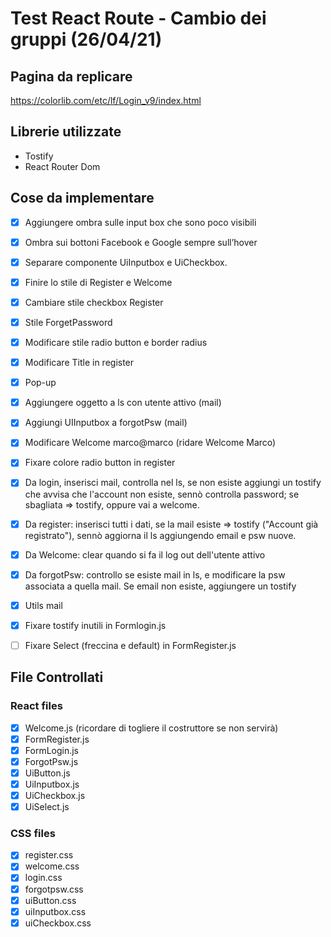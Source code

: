# Test React Route - Cambio dei gruppi (26/04/21)

## Pagina da replicare

https://colorlib.com/etc/lf/Login_v9/index.html

## Librerie utilizzate

- Tostify
- React Router Dom

## Cose da implementare

- [x] Aggiungere ombra sulle input box che sono poco visibili
- [x] Ombra sui bottoni Facebook e Google sempre sull’hover
- [x] Separare componente UiInputbox e UiCheckbox.
- [x] Finire lo stile di Register e Welcome
- [x] Cambiare stile checkbox Register
- [x] Stile ForgetPassword
- [x] Modificare stile radio button e border radius
- [x] Modificare Title in register
- [x] Pop-up

- [x] Aggiungere oggetto a ls con utente attivo (mail)
- [x] Aggiungi UIInputbox a forgotPsw (mail)
- [x] Modificare Welcome marco@marco (ridare Welcome Marco)
- [x] Fixare colore radio button in register

- [x] Da login, inserisci mail, controlla nel ls, se non esiste aggiungi un tostify che avvisa che l'account non esiste, sennò controlla password; se sbagliata => tostify, oppure vai a welcome.
- [x] Da register: inserisci tutti i dati, se la mail esiste => tostify ("Account già registrato"), sennò aggiorna il ls aggiungendo email e psw nuove.
- [x] Da Welcome: clear quando si fa il log out dell'utente attivo

- [x] Da forgotPsw: controllo se esiste mail in ls, e modificare la psw associata a quella mail. Se email non esiste, aggiungere un tostify

- [x] Utils mail
- [x] Fixare tostify inutili in Formlogin.js
- [ ] Fixare Select (freccina e default) in FormRegister.js


## File Controllati

### React files

- [x] Welcome.js (ricordare di togliere il costruttore se non servirà)
- [x] FormRegister.js
- [x] FormLogin.js
- [x] ForgotPsw.js
- [x] UiButton.js
- [x] UiInputbox.js
- [x] UiCheckbox.js
- [x] UiSelect.js

### CSS files

- [x] register.css
- [x] welcome.css
- [x] login.css
- [x] forgotpsw.css
- [x] uiButton.css
- [x] uiInputbox.css
- [x] uiCheckbox.css
